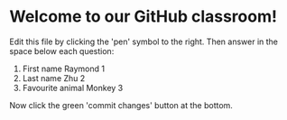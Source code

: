 # Welcome to our GitHub classroom!

Edit this file by clicking the 'pen' symbol to the right.
Then answer in the space below each question:

1. First name
Raymond 1
2. Last name
Zhu 2
3. Favourite animal
Monkey 3

Now click the green 'commit changes' button at the bottom.

